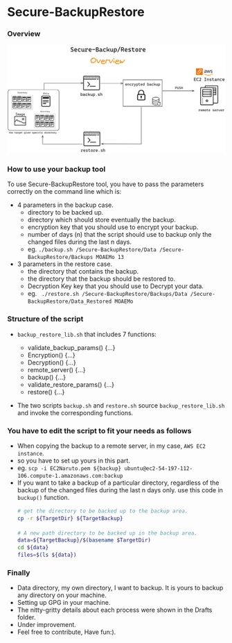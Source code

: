 # Secure-BackupRestore

### Overview 

<img alt="Overview" src="Drafts/1_Overview.png" />

### How to use your backup tool

To use Secure-BackupRestore tool, you have to pass the parameters correctly on the command line which is:

-  4 parameters in the backup case.
    - directory to be backed up.
    - directory which should store eventually the backup.
    - encryption key that you should use to encrypt your backup.
    - number of days (n) that the script should use to backup only the changed files during the last n days.
    - eg. ```./backup.sh /Secure-BackupRestore/Data /Secure-BackupRestore/Backups MOAEMo 13```
-  3 parameters in the restore case.
    - the directory that contains the backup.
    - the directory that the backup should be restored to.
    - Decryption Key key that you should use to Decrypt your data.
    - eg. ``` ./restore.sh /Secure-BackupRestore/Backups/Data /Secure-BackupRestore/Data_Restored MOAEMo```


### Structure of the script

-  ```backup_restore_lib.sh``` that includes 7 functions:
  
    - validate_backup_params() {...}
    - Encryption() {...}
    - Decryption() {...}
    - remote_server() {...}
    - backup() {...}
    - validate_restore_params() {...}
    - restore() {...}
    
-  The two scripts ```backup.sh``` and ```restore.sh``` source ```backup_restore_lib.sh``` and invoke the corresponding functions.


### You have to edit the script to fit your needs as follows

- When copying the backup to a remote server, in my case, ```AWS EC2 instance```.
- so you have to set up yours in this part.
- eg. ```scp -i EC2Naruto.pem ${backup} ubuntu@ec2-54-197-112-106.compute-1.amazonaws.com:backup```
- If you want to take a backup of a particular directory, regardless of the backup of the changed files during the last n days only. use this code in ```buckup()``` function.
     ```bash
    # get the directory to be backed up to the backup area.
    cp -r ${TargetDir} ${TargetBackup}

    # A new path directory to be backed up in the backup area.
    data=${TargetBackup}/$(basename $TargetDir)
    cd ${data}
    files=$(ls ${data})
     ```


### Finally 

- Data directory, my own directory, I want to backup. It is yours to backup any directory on your machine.
- Setting up GPG in your machine.
- The nitty-gritty details about each process were shown in the Drafts folder.
- Under improvement.
- Feel free to contribute, Have fun:).
